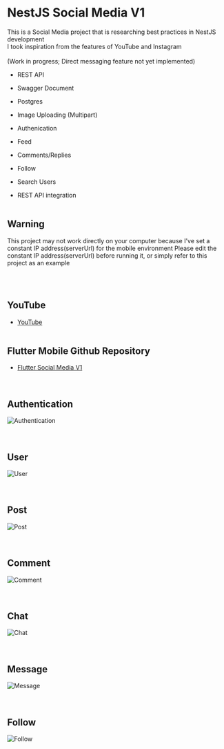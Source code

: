 # NestJS Social Media V1

This is a Social Media project that is researching best practices in NestJS development
<br>I took inspiration from the features of YouTube and Instagram
<br><br>(Work in progress; Direct messaging feature not yet implemented)

- REST API
- Swagger Document
- Postgres
- Image Uploading (Multipart)

- Authenication
- Feed
- Comments/Replies
- Follow
- Search Users
- REST API integration
  <br><br>

## Warning

This project may not work directly on your computer because I've set a constant IP address(serverUrl) for the mobile environment
Please edit the constant IP address(serverUrl) before running it, or simply refer to this project as an example

<br><br>

## YouTube

- [YouTube](https://www.youtube.com/watch?v=9e3alP88V7A)
  <br><br>

## Flutter Mobile Github Repository

- [Flutter Social Media V1](https://github.com/StephenLeeDev/FlutterSocialMediaV1)
  <br><br><br>

## Authentication

<img src="https://github.com/StephenLeeDev/NestjsSocialMediaV1/assets/57079969/2cf0f70d-b6fa-4d38-b0a5-6fc98e9b70ab" alt="Authentication">
<br><br><br>

## User

<img src="https://github.com/StephenLeeDev/NestjsSocialMediaV1/assets/57079969/74164403-850d-4e8e-a07e-deaf4745fcd2" alt="User">
<br><br><br>

## Post

<img src="https://github.com/StephenLeeDev/NestjsSocialMediaV1/assets/57079969/e3014429-30d3-4ed1-a5a7-9c617f4a9277" alt="Post">
<br><br><br>

## Comment

<img src="https://github.com/StephenLeeDev/NestjsSocialMediaV1/assets/57079969/1d2eab12-f730-4c11-82c5-389163fa9106" alt="Comment">
<br><br><br>

## Chat

<img src="https://github.com/StephenLeeDev/NestjsSocialMediaV1/assets/57079969/241a9cc8-7811-4b82-9247-623b8806f7ef" alt="Chat">
<br><br><br>

## Message

<img src="https://github.com/StephenLeeDev/NestjsSocialMediaV1/assets/57079969/11e6b5dd-5f32-4515-abc9-d8a20131648e" alt="Message">
<br><br><br>

## Follow

<img src="https://github.com/StephenLeeDev/NestjsSocialMediaV1/assets/57079969/d65f2159-463b-43cc-9787-daef91644e1a" alt="Follow">
<br><br><br>
